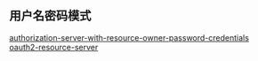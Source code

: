 ## 用户名密码模式
[authorization-server-with-resource-owner-password-credentials](authorization-server-with-resource-owner-password-credentials) </br>
[oauth2-resource-server](oauth2-resource-server)